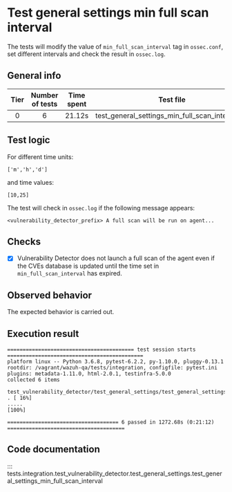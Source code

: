 # Test general settings min full scan interval

The tests will modify the value of `min_full_scan_interval` tag in `ossec.conf`, 
set different intervals and check the result in `ossec.log`.

## General info

|Tier | Number of tests | Time spent| Test file |
|:--:|:--:|:--:|:--:|
| 0 | 6 | 21.12s | test_general_settings_min_full_scan_interval.py

## Test logic

For different time units:

```
['m','h','d']
```

and time values:

```
[10,25]
```

The test will check in `ossec.log` if the following message appears:

```
<vulnerability_detector_prefix> A full scan will be run on agent...
```

## Checks

- [x] Vulnerability Detector does not launch a full scan of the agent even if the CVEs database is 
  updated until the time set in `min_full_scan_interval` has expired.

## Observed behavior

The expected behavior is carried out.

## Execution result

```
========================================= test session starts ============================================
platform linux -- Python 3.6.8, pytest-6.2.2, py-1.10.0, pluggy-0.13.1
rootdir: /vagrant/wazuh-qa/tests/integration, configfile: pytest.ini
plugins: metadata-1.11.0, html-2.0.1, testinfra-5.0.0
collected 6 items                                                                                      

test_vulnerability_detector/test_general_settings/test_general_settings_min_full_scan_interval.py . [ 16%]
.....                                                                                               [100%]

==================================== 6 passed in 1272.68s (0:21:12) ======================================
```


## Code documentation

::: tests.integration.test_vulnerability_detector.test_general_settings.test_general_settings_min_full_scan_interval
